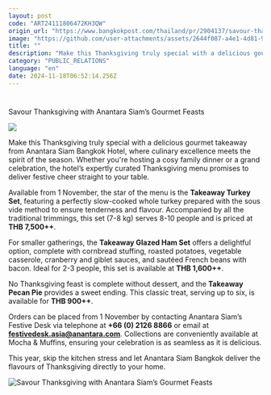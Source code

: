 ```yaml
---
layout: post
code: "ART24111806472KH3QW"
origin_url: "https://www.bangkokpost.com/thailand/pr/2904137/savour-thanksgiving-with-anantara-siams-gourmet-feasts"
image: "https://github.com/user-attachments/assets/2644f087-a4e1-4d81-9340-a00d40c6b591"
title: ""
description: "Make this Thanksgiving truly special with a delicious gourmet takeaway from Anantara Siam Bangkok Hotel, where culinary excellence meets the spirit of the season. Whether you"
category: "PUBLIC_RELATIONS"
language: "en"
date: 2024-11-18T06:52:14.256Z
---
```


# 

Savour Thanksgiving with Anantara Siam’s Gourmet Feasts

![](https://github.com/user-attachments/assets/e47c6ee9-6c9d-4a2c-b65d-ee68534c9636)

Make this Thanksgiving truly special with a delicious gourmet takeaway from Anantara Siam Bangkok Hotel, where culinary excellence meets the spirit of the season. Whether you're hosting a cosy family dinner or a grand celebration, the hotel’s expertly curated Thanksgiving menu promises to deliver festive cheer straight to your table.

Available from 1 November, the star of the menu is the **Takeaway Turkey Set**, featuring a perfectly slow-cooked whole turkey prepared with the sous vide method to ensure tenderness and flavour. Accompanied by all the traditional trimmings, this set (7-8 kg) serves 8-10 people and is priced at **THB 7,500++**.

For smaller gatherings, the **Takeaway Glazed Ham Set** offers a delightful option, complete with cornbread stuffing, roasted potatoes, vegetable casserole, cranberry and giblet sauces, and sautéed French beans with bacon. Ideal for 2-3 people, this set is available at **THB 1,600++**.

No Thanksgiving feast is complete without dessert, and the **Takeaway Pecan Pie** provides a sweet ending. This classic treat, serving up to six, is available for **THB 900++**.

Orders can be placed from 1 November by contacting Anantara Siam’s Festive Desk via telephone at **+66 (0) 2126 8866** or email at **festivedesk.asia@anantara.com**. Collections are conveniently available at Mocha & Muffins, ensuring your celebration is as seamless as it is delicious.

This year, skip the kitchen stress and let Anantara Siam Bangkok deliver the flavours of Thanksgiving directly to your home.

![Savour Thanksgiving with Anantara Siam’s Gourmet Feasts](https://github.com/user-attachments/assets/e9f1ea47-423d-48d0-a084-581ef8d561a6)